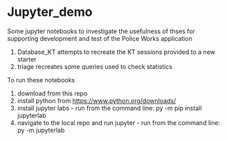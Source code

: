 # Jupyter_demo
Some jupyter notebooks to investigate the usefulness of thses for supporting development and test of the Police Works application

1. Database_KT attempts to recreate the KT sessions provided to a new starter
2. triage recreates some queries used to check statistics 

To run these notebooks 
1. download from this repo
2. install python from https://www.python.org/downloads/  
3. install jupyter labs - run from the command line: py -m pip install jupyterlab
4. navigate to the local repo and run jupyter - run from the command line: py -m jupyterlab
